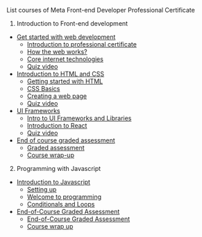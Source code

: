 List courses of Meta Front-end Developer Professional Certificate

1. Introduction to Front-end development
- [Get started with web development](01_introduction-to-front-end-development/01_get-started-with-web-development/README.md)
  - [Introduction to professional certificate](01_introduction-to-front-end-development/01_get-started-with-web-development/01_introduction-to-the-professional-certificate/README.md)
  - [How the web works?](01_introduction-to-front-end-development/01_get-started-with-web-development/02_how-the-web-works/README.md)
  - [Core internet technologies](01_introduction-to-front-end-development/01_get-started-with-web-development/03_core-internet-technologies/README.md)
  - [Quiz video](01_introduction-to-front-end-development/01_get-started-with-web-development/quiz_video.md)
- [Introduction to HTML and CSS](01_introduction-to-front-end-development/02_introduction-to-html-and-css/README.md)
  - [Getting started with HTML](01_introduction-to-front-end-development/02_introduction-to-html-and-css/01_getting-started-with-html/README.md)
  - [CSS Basics](01_introduction-to-front-end-development/02_introduction-to-html-and-css/02_css-basics/README.md)
  - [Creating a web page](01_introduction-to-front-end-development/02_introduction-to-html-and-css/03_creating-a-web-page/README.md)
  - [Quiz video](01_introduction-to-front-end-development/02_introduction-to-html-and-css/quiz_video.md)
- [UI Frameworks](01_introduction-to-front-end-development/03_ui-frameworks/README.md)
  - [Intro to UI Frameworks and Libraries](01_introduction-to-front-end-development/03_ui-frameworks/01_intro-to-ui-frameworks-and-libraries/README.md)
  - [Introduction to React](01_introduction-to-front-end-development/03_ui-frameworks/02_introduction-to-react/README.md)
  - [Quiz video](01_introduction-to-front-end-development/03_ui-frameworks/quiz_video.md)
- [End of course graded assessment](01_introduction-to-front-end-development/04_end-of-course-graded-assessment/README.md)
  - [Graded assessment](01_introduction-to-front-end-development/04_end-of-course-graded-assessment/01_graded-assessment/README.md)
  - [Course wrap-up](01_introduction-to-front-end-development/04_end-of-course-graded-assessment/02_course-wrap-up/README.md)
2. Programming with Javascript
- [Introduction to Javascript](02_programming-with-javascript/01_introduction-to-javascript/README.md)
  - [Setting up](02_programming-with-javascript/01_introduction-to-javascript/01_setting-up/README.md)
  - [Welcome to programming](02_programming-with-javascript/01_introduction-to-javascript/02_welcome-to-programming/README.md)
  - [Conditionals and Loops](02_programming-with-javascript/01_introduction-to-javascript/03_conditionals-and-loops/README.md)
- [End-of-Course Graded Assessment](02_programming-with-javascript/05_end-of-course-graded-assessment/README.md)
  - [End-of-Course Graded Assessment](02_programming-with-javascript/05_end-of-course-graded-assessment/01_end-of-course-graded-assessment/README.md)
  - [Course wrap up](02_programming-with-javascript/05_end-of-course-graded-assessment/02_course-wrap-up/README.md)